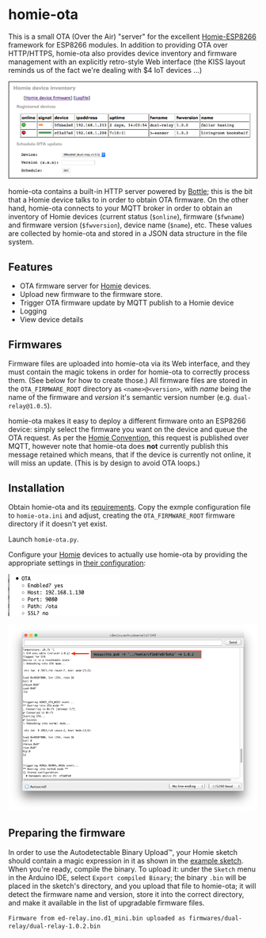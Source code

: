 # homie-ota

This is a small OTA (Over the Air) "server" for the excellent [Homie-ESP8266][Homie] framework for ESP8266 modules. In addition to providing OTA over HTTP/HTTPS, homie-ota also provides device inventory and firmware management with an explicitly retro-style Web interface (the KISS layout reminds us of the fact we're dealing with $4 IoT devices ...)

![homie-ota](assets/jmbp-2708.png)

homie-ota contains a built-in HTTP server powered by [Bottle]; this is the bit that a Homie device talks to in order to obtain OTA firmware. On the other hand, homie-ota connects to your MQTT broker in order to obtain an inventory of Homie devices (current status (`$online`), firmware (`$fwname`) and firmware version (`$fwversion`), device name (`$name`), etc. These values are collected by homie-ota and stored in a JSON data structure in the file system.

## Features

* OTA firmware server for [Homie] devices.
* Upload new firmware to the firmware store.
* Trigger OTA firmware update by MQTT publish to a Homie device
* Logging
* View device details

## Firmwares

Firmware files are uploaded into homie-ota via its Web interface, and they must contain the magic tokens in order for homie-ota to correctly process them. (See below for how to create those.) All firmware files are stored in the `OTA_FIRMWARE_ROOT` directory as `<name>@<version>`, with _name_ being the name of the firmware and _version_ it's semantic version number (e.g. `dual-relay@1.0.5`).

homie-ota makes it easy to deploy a different firmware onto an ESP8266 device: simply select the firmware you want on the device and queue the OTA request. As per the [Homie Convention][convention], this request is published over MQTT, however note that homie-ota does **not** currently publish this message retained which means, that if the device is currently not online, it will miss an update. (This is by design to avoid OTA loops.)

## Installation

Obtain homie-ota and its [requirements](requirements.txt). Copy the exmple configuration file to `homie-ota.ini` and adjust, creating the `OTA_FIRMWARE_ROOT` firmware directory if it doesn't yet exist.

Launch `homie-ota.py`.

Configure your [Homie] devices to actually use homie-ota by providing the appropriate settings in [their configuration](https://github.com/marvinroger/homie-esp8266/blob/master/docs/5.-JSON-configuration-file.md):

![Homie config](assets/jmbp-2687.png)

![ESP8266 Arduino](assets/jmbp-2686.png)


## Preparing the firmware

In order to use the Autodetectable Binary Upload™, your Homie sketch should contain a magic expression in it as shown in the [example sketch](assets/example.ino). When you're ready, compile the binary. To upload it: under the `Sketch` menu in the Arduino IDE, select `Export compiled Binary`; the binary `.bin` will be placed in the sketch's directory, and you upload that file to homie-ota; it will detect the firmware name and version, store it into the correct directory, and make it available in the list of upgradable firmware files.

```
Firmware from ed-relay.ino.d1_mini.bin uploaded as firmwares/dual-relay/dual-relay-1.0.2.bin
```


  [Homie]: https://github.com/marvinroger/homie-esp8266
  [Bottle]: http://bottlepy.org/docs/dev/index.html
  [convention]: https://github.com/marvinroger/homie
